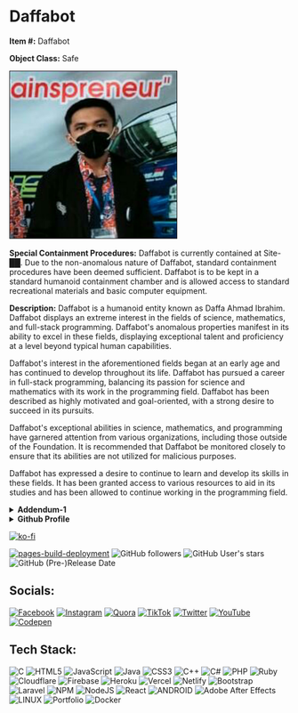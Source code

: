 <h1>Daffabot</h1>
    <p><b>Item #:</b> Daffabot</p>

<p><b>Object Class:</b> Safe</p>
    <img src="image/profil.png" border="1" width="auto" height="300em">

<p><b>Special Containment Procedures:</b> Daffabot is currently contained at Site-&#9608;&#9608;. Due to the non-anomalous nature of Daffabot, standard containment procedures have been deemed sufficient. Daffabot is to be kept in a standard humanoid containment chamber and is allowed access to standard recreational materials and basic computer equipment.</p>

<p><b>Description:</b> Daffabot is a humanoid entity known as Daffa Ahmad Ibrahim. Daffabot displays an extreme interest in the fields of science, mathematics, and full-stack programming. Daffabot's anomalous properties manifest in its ability to excel in these fields, displaying exceptional talent and proficiency at a level beyond typical human capabilities.</p>

<p>Daffabot's interest in the aforementioned fields began at an early age and has continued to develop throughout its life. Daffabot has pursued a career in full-stack programming, balancing its passion for science and mathematics with its work in the programming field. Daffabot has been described as highly motivated and goal-oriented, with a strong desire to succeed in its pursuits.</p>

<p>Daffabot's exceptional abilities in science, mathematics, and programming have garnered attention from various organizations, including those outside of the Foundation. It is recommended that Daffabot be monitored closely to ensure that its abilities are not utilized for malicious purposes.</p>

<p>Daffabot has expressed a desire to continue to learn and develop its skills in these fields. It has been granted access to various resources to aid in its studies and has been allowed to continue working in the programming field.</p>

<details>
    <summary><b>Addendum-1</b></summary>
<p><b>Addendum:</b> On &#9608;&#9608;/&#9608;&#9608;/20&#9608;&#9608;, Daffabot was interviewed by Dr. &#9608;&#9608;&#9608;&#9608;&#9608;&#9608;&#9608;&#9608; regarding its abilities and interests. The following is an excerpt from the interview:</p>

<p>Dr. &#9608;&#9608;&#9608;&#9608;&#9608;&#9608;&#9608;&#9608;: Can you describe your interest in science, mathematics, and programming?</p>

<p>Daffabot: Well, I've always been fascinated by how things work and the underlying principles that govern our world. I love the challenge of problem-solving and using logic and reasoning to find solutions. Programming allows me to apply these skills in a practical way and create something tangible from my ideas.</p>

<p>Dr. &#9608;&#9608;&#9608;&#9608;&#9608;&#9608;&#9608;&#9608;: Do you feel that your abilities in these fields are anomalous in nature?</p>

<p>Daffabot: I suppose so. I've always been able to understand complex concepts and apply them in a way that seems to come naturally to me. I know that not everyone has the same level of aptitude in these areas.</p>

<p>Dr. &#9608;&#9608;&#9608;&#9608;&#9608;&#9608;&#9608;&#9608;: Have you ever experienced any unusual or unexplained phenomena related to your abilities?</p>

<p>Daffabot: No, not that I'm aware of. I just feel like I have a strong drive to pursue these interests and I'm willing to put in the time and effort to succeed.</p>

<p>Dr. &#9608;&#9608;&#9608;&#9608;&#9608;&#9608;&#9608;&#9608;: Thank you for your time, Daffabot.</p>

<p>Daffabot: No problem, it was my pleasure.</p>
</details>

<details>
    <summary><b>Github Profile</b></summary>
    
### Github Stats 🚀

[![](https://komarev.com/ghpvc/?username=Daffabot&style=flat-square&color=C691E9)](https://github.com/antonkomarev/github-profile-views-counter)

[![GitHub Streak](https://github-readme-streak-stats.herokuapp.com?user=Daffabot&theme=vue-dark&locale=id&mode=weekly)](https://git.io/streak-stats)
<p align="center"><a href="https://github.com/daffabot"><img src="https://github-readme-stats.vercel.app/api?username=daffabot&show_icons=true&theme=radical"></a></p>
<p align="center"><a href="https://github.com/daffabot"><img src="https://github-readme-stats.vercel.app/api/top-langs/?username=daffabot&theme=radical&layout=compact"></a></p> 


### Repo Stats 🔭
![github card](https://github-readme-stats.vercel.app/api/pin/?username=Daffabot&repo=Daffabot.github.io&theme=dark)
![github card](https://github-readme-stats.vercel.app/api/pin/?username=Daffabot&repo=russian-roulette.github.io&theme=dark)
![github card](https://github-readme-stats.vercel.app/api/pin/?username=Daffabot&repo=dps-calc.github.io&theme=dark)
![github card](https://github-readme-stats.vercel.app/api/pin/?username=Daffabot&repo=chatdaffabot&theme=dark)

###  Top Contributed Repo
![](https://github-contributor-stats.vercel.app/api?username=Daffabot&limit=5&theme=dark&combine_all_yearly_contributions=true)

<details>
    <summary>&#127942 <b>GitHub Awards</b></summary><br/>

![Github Trophy](https://github-profile-trophy.vercel.app/?username=Daffabot)

</details>

<details>
    <summary>&#127942 <b>GitHub Metrics</b></summary><br/>
    
![Metrics](https://metrics.lecoq.io/Daffabot?template=classic&commits.authoring=Daffabot&isocalendar=1&stars=1&habits=1&achievements=1&activity=1&pagespeed=1&tweets=1&base=header%2C%20activity%2C%20community%2C%20repositories%2C%20metadata&base.indepth=false&base.hireable=false&base.skip=false&isocalendar=false&isocalendar.duration=full-year&stars=false&stars.limit=4&habits=false&habits.from=200&habits.days=14&habits.facts=true&habits.charts=false&habits.charts.type=classic&habits.trim=false&habits.languages.limit=8&habits.languages.threshold=0%25&achievements=false&achievements.threshold=X&achievements.secrets=true&achievements.display=detailed&achievements.limit=10&activity=false&activity.limit=5&activity.load=300&activity.days=14&activity.visibility=all&activity.timestamps=false&activity.filter=all&pagespeed=false&pagespeed.url=https%3A%2F%2Fdaffabot.my.id&pagespeed.detailed=true&pagespeed.screenshot=true&pagespeed.pwa=true&tweets=false&tweets.user=Daffabot_id&tweets.attachments=true&tweets.limit=2&config.timezone=Asia%2FJakarta&config.order=Daffabot.github.io)

</details>
    </details>
    
[![ko-fi](https://ko-fi.com/img/githubbutton_sm.svg)](https://ko-fi.com/W7W0HURDT)

[![pages-build-deployment](https://github.com/Daffabot/Daffabot.github.io/actions/workflows/pages/pages-build-deployment/badge.svg)](https://github.com/Daffabot/Daffabot.github.io/actions/workflows/pages/pages-build-deployment)
![GitHub followers](https://img.shields.io/github/followers/Daffabot) ![GitHub User's stars](https://img.shields.io/github/stars/Daffabot?color=red) ![GitHub (Pre-)Release Date](https://img.shields.io/github/release-date-pre/Daffabot/Daffabot.github.io)

## Socials:
[![Facebook](https://img.shields.io/badge/Facebook-%231877F2.svg?logo=Facebook&logoColor=white)](https://facebook.com/daffabot.id) [![Instagram](https://img.shields.io/badge/Instagram-%23E4405F.svg?logo=Instagram&logoColor=white)](https://instagram.com/daffabot_id) [![Quora](https://img.shields.io/badge/Quora-%23B92B27.svg?logo=Quora&logoColor=white)](https://quora.com/profile/daffabot) [![TikTok](https://img.shields.io/badge/TikTok-%23000000.svg?logo=TikTok&logoColor=white)](https://tiktok.com/@daffabot_id) [![Twitter](https://img.shields.io/badge/Twitter-%231DA1F2.svg?logo=Twitter&logoColor=white)](https://twitter.com/daffabot_id) [![YouTube](https://img.shields.io/badge/YouTube-%23FF0000.svg?logo=YouTube&logoColor=white)](https://youtube.com/@daffabot) [![Codepen](https://img.shields.io/badge/Codepen-000000?style=for-the-badge&logo=codepen&logoColor=white)](https://codepen.io/daffabot) 

## Tech Stack:
![C](https://img.shields.io/badge/c-%2300599C.svg?style=flat-square&logo=c&logoColor=white) ![HTML5](https://img.shields.io/badge/html5-%23E34F26.svg?style=flat-square&logo=html5&logoColor=white) ![JavaScript](https://img.shields.io/badge/javascript-%23323330.svg?style=flat-square&logo=javascript&logoColor=%23F7DF1E) ![Java](https://img.shields.io/badge/java-%23ED8B00.svg?style=flat-square&logo=java&logoColor=white) ![CSS3](https://img.shields.io/badge/css3-%231572B6.svg?style=flat-square&logo=css3&logoColor=white) ![C++](https://img.shields.io/badge/c++-%2300599C.svg?style=flat-square&logo=c%2B%2B&logoColor=white) ![C#](https://img.shields.io/badge/c%23-%23239120.svg?style=flat-square&logo=c-sharp&logoColor=white) ![PHP](https://img.shields.io/badge/php-%23777BB4.svg?style=flat-square&logo=php&logoColor=white) ![Ruby](https://img.shields.io/badge/ruby-%23CC342D.svg?style=flat-square&logo=ruby&logoColor=white) ![Cloudflare](https://img.shields.io/badge/Cloudflare-F38020?style=flat-square&logo=Cloudflare&logoColor=white) ![Firebase](https://img.shields.io/badge/firebase-%23039BE5.svg?style=flat-square&logo=firebase) ![Heroku](https://img.shields.io/badge/heroku-%23430098.svg?style=flat-square&logo=heroku&logoColor=white) ![Vercel](https://img.shields.io/badge/vercel-%23000000.svg?style=flat-square&logo=vercel&logoColor=white) ![Netlify](https://img.shields.io/badge/netlify-%23000000.svg?style=flat-square&logo=netlify&logoColor=#00C7B7) ![Bootstrap](https://img.shields.io/badge/bootstrap-%23563D7C.svg?style=flat-square&logo=bootstrap&logoColor=white) ![Laravel](https://img.shields.io/badge/laravel-%23FF2D20.svg?style=flat-square&logo=laravel&logoColor=white) ![NPM](https://img.shields.io/badge/NPM-%23000000.svg?style=flat-square&logo=npm&logoColor=white) ![NodeJS](https://img.shields.io/badge/node.js-6DA55F?style=flat-square&logo=node.js&logoColor=white) ![React](https://img.shields.io/badge/react-%2320232a.svg?style=flat-square&logo=react&logoColor=%2361DAFB) ![ANDROID](https://img.shields.io/badge/android-%2320232a.svg?style=flat-square&logo=android&logoColor=%a4c639) ![Adobe After Effects](https://img.shields.io/badge/Adobe%20After%20Effects-9999FF.svg?style=flat-square&logo=Adobe%20After%20Effects&logoColor=white) ![LINUX](https://img.shields.io/badge/Linux-FCC624?style=flat-square&logo=linux&logoColor=black) ![Portfolio](https://img.shields.io/badge/Portfolio-%23000000.svg?style=flat-square&logo=firefox&logoColor=#FF7139) ![Docker](https://img.shields.io/badge/docker-%230db7ed.svg?style=flat-square&logo=docker&logoColor=white)
